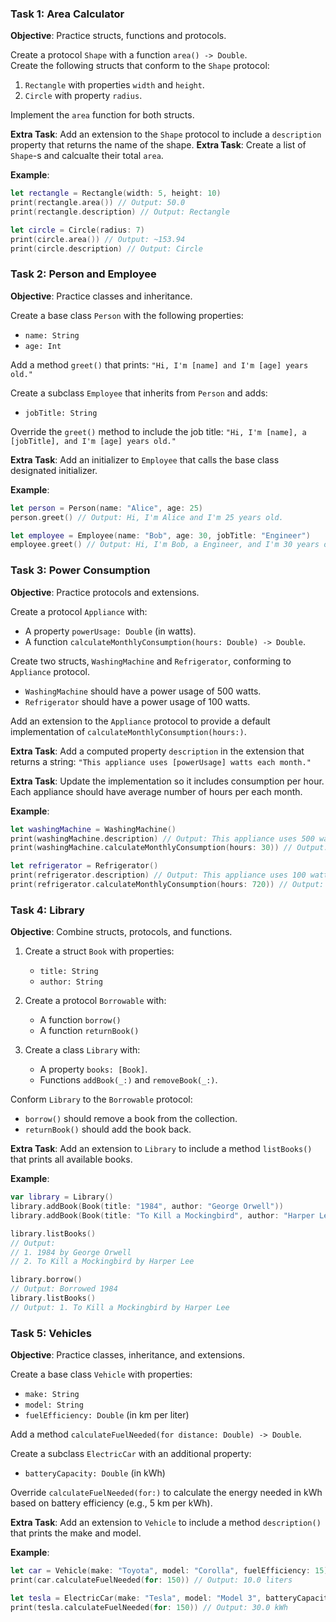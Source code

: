 ### Task 1: **Area Calculator**

**Objective**: Practice structs, functions and protocols.

Create a protocol `Shape` with a function `area() -> Double`.  
Create the following structs that conform to the `Shape` protocol:

1.  `Rectangle` with properties `width` and `height`.
2.  `Circle` with property `radius`.

Implement the `area` function for both structs.

**Extra Task**: Add an extension to the `Shape` protocol to include a `description` property that returns the name of the shape.
**Extra Task**: Create a list of `Shape`-s and calcualte their total `area`.

**Example**:
```swift
let rectangle = Rectangle(width: 5, height: 10)
print(rectangle.area()) // Output: 50.0
print(rectangle.description) // Output: Rectangle

let circle = Circle(radius: 7)
print(circle.area()) // Output: ~153.94
print(circle.description) // Output: Circle

```


### Task 2: **Person and Employee**

**Objective**: Practice classes and inheritance.

Create a base class `Person` with the following properties:

*   `name: String`
*   `age: Int`

Add a method `greet()` that prints: `"Hi, I'm [name] and I'm [age] years old."`

Create a subclass `Employee` that inherits from `Person` and adds:

*   `jobTitle: String`

Override the `greet()` method to include the job title: `"Hi, I'm [name], a [jobTitle], and I'm [age] years old."`

**Extra Task**: Add an initializer to `Employee` that calls the base class designated initializer.

**Example**:
```swift
let person = Person(name: "Alice", age: 25)
person.greet() // Output: Hi, I'm Alice and I'm 25 years old.

let employee = Employee(name: "Bob", age: 30, jobTitle: "Engineer")
employee.greet() // Output: Hi, I'm Bob, a Engineer, and I'm 30 years old.

```

### Task 3: **Power Consumption**

**Objective**: Practice protocols and extensions.

Create a protocol `Appliance` with:

*   A property `powerUsage: Double` (in watts).
*   A function `calculateMonthlyConsumption(hours: Double) -> Double`.

Create two structs, `WashingMachine` and `Refrigerator`, conforming to `Appliance` protocol.

*   `WashingMachine` should have a power usage of 500 watts.
*   `Refrigerator` should have a power usage of 100 watts.

Add an extension to the `Appliance` protocol to provide a default implementation of `calculateMonthlyConsumption(hours:)`.

**Extra Task**: Add a computed property `description` in the extension that returns a string: `"This appliance uses [powerUsage] watts each month."`

**Extra Task**: Update the implementation so it includes consumption per hour. Each appliance should have average number of hours per each month.

**Example**:

```swift
let washingMachine = WashingMachine()
print(washingMachine.description) // Output: This appliance uses 500 watts.
print(washingMachine.calculateMonthlyConsumption(hours: 30)) // Output: 15,000 watts

let refrigerator = Refrigerator()
print(refrigerator.description) // Output: This appliance uses 100 watts.
print(refrigerator.calculateMonthlyConsumption(hours: 720)) // Output: 72,000 watts

```



### Task 4: **Library**

**Objective**: Combine structs, protocols, and functions.

1.  Create a struct `Book` with properties:

    *   `title: String`
    *   `author: String`
2.  Create a protocol `Borrowable` with:
    
    *   A function `borrow()`
    *   A function `returnBook()`
3.  Create a class `Library` with:
    
    *   A property `books: [Book]`.
    *   Functions `addBook(_:)` and `removeBook(_:)`.

Conform `Library` to the `Borrowable` protocol:

*   `borrow()` should remove a book from the collection.
*   `returnBook()` should add the book back.

**Extra Task**: Add an extension to `Library` to include a method `listBooks()` that prints all available books.

**Example**:

```swift
var library = Library()
library.addBook(Book(title: "1984", author: "George Orwell"))
library.addBook(Book(title: "To Kill a Mockingbird", author: "Harper Lee"))

library.listBooks()
// Output:
// 1. 1984 by George Orwell
// 2. To Kill a Mockingbird by Harper Lee

library.borrow()
// Output: Borrowed 1984
library.listBooks()
// Output: 1. To Kill a Mockingbird by Harper Lee

```

### Task 5: **Vehicles**

**Objective**: Practice classes, inheritance, and extensions.

Create a base class `Vehicle` with properties:

*   `make: String`
*   `model: String`
*   `fuelEfficiency: Double` (in km per liter)

Add a method `calculateFuelNeeded(for distance: Double) -> Double`.

Create a subclass `ElectricCar` with an additional property:

*   `batteryCapacity: Double` (in kWh)

Override `calculateFuelNeeded(for:)` to calculate the energy needed in kWh based on battery efficiency (e.g., 5 km per kWh).

**Extra Task**: Add an extension to `Vehicle` to include a method `description()` that prints the make and model.

**Example**:

```swift
let car = Vehicle(make: "Toyota", model: "Corolla", fuelEfficiency: 15)
print(car.calculateFuelNeeded(for: 150)) // Output: 10.0 liters

let tesla = ElectricCar(make: "Tesla", model: "Model 3", batteryCapacity: 50)
print(tesla.calculateFuelNeeded(for: 150)) // Output: 30.0 kWh
```
